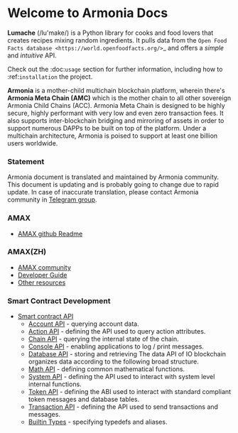 # Welcome to Armonia Docs

**Lumache** (/lu'make/) is a Python library for cooks and food lovers
that creates recipes mixing random ingredients.
It pulls data from the `Open Food Facts database <https://world.openfoodfacts.org/>`_
and offers a *simple* and *intuitive* API.

Check out the :doc:`usage` section for further information, including
how to :ref:`installation` the project.

**Armonia** is a mother-child multichain blockchain platform, wherein there's **Armonia Meta Chain (AMC)** which is the mother chain to all other sovereign Armonia Child Chains (ACC). Armonia Meta Chain is designed to be highly secure, highly performant with very low and even zero transaction fees. It also supports inter-blockchain bridging and mirroring of assets in order to support numerous DAPPs to be built on top of the platform. Under a multichain architecture, Armonia is poised to support at least one billion users worldwide.

### Statement

Armonia document is translated and maintained by Armonia community. This document is updating and is probably going to change due to rapid update. In case of inaccurate translation, please contact Armonia community in [Telegram group](https://t.me/+nz6QOzhlrhVlMDc1https://t.me/Armonia_AMC).

### AMAX
* [AMAX github Readme](https://github.com/armoniax/amc-dev-docs)

### AMAX(ZH)

* [AMAX community](https://amaxscan.io)
* [Developer Guide](https://github.com/armoniax/amc-dev-docs)
* [Other resources](https://github.com/armoniax)

### Smart Contract Development

* [Smart contract API](智能合约.md)
    * [Account API](API/Account-API.md) - querying account data.
    * [Action API](API/Account-API.md) - defining the API used to query action attributes.
    * [Chain API](API/Chain-API.md) - querying the internal state of the chain.
    * [Console API](API/Console-API.md) - enabling applications to log / print messages.
    * [Database API](API/Database-API.md) - storing and retrieving The data API of IO blockchain organizes data according to the following broad structure.
    * [Math API](API/Math-API.md) - defining common mathematical functions.
    * [System API](API/System-API.md) - defining the API used to interact with system level internal functions.
    * [Token API](API/Token-API.md) - defining the ABI used to interact with standard compliant token messages and database tables.
    * [Transaction API](API/Transaction-API.md) - defining the API used to send transactions and messages.
    * [Builtin Types](API/Types.md) - specifying typedefs and aliases.

